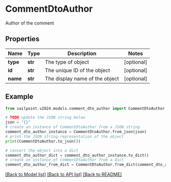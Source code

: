 # CommentDtoAuthor

Author of the comment

## Properties

Name | Type | Description | Notes
------------ | ------------- | ------------- | -------------
**type** | **str** | The type of object | [optional] 
**id** | **str** | The unique ID of the object | [optional] 
**name** | **str** | The display name of the object | [optional] 

## Example

```python
from sailpoint.v2024.models.comment_dto_author import CommentDtoAuthor

# TODO update the JSON string below
json = "{}"
# create an instance of CommentDtoAuthor from a JSON string
comment_dto_author_instance = CommentDtoAuthor.from_json(json)
# print the JSON string representation of the object
print(CommentDtoAuthor.to_json())

# convert the object into a dict
comment_dto_author_dict = comment_dto_author_instance.to_dict()
# create an instance of CommentDtoAuthor from a dict
comment_dto_author_from_dict = CommentDtoAuthor.from_dict(comment_dto_author_dict)
```
[[Back to Model list]](../README.md#documentation-for-models) [[Back to API list]](../README.md#documentation-for-api-endpoints) [[Back to README]](../README.md)


